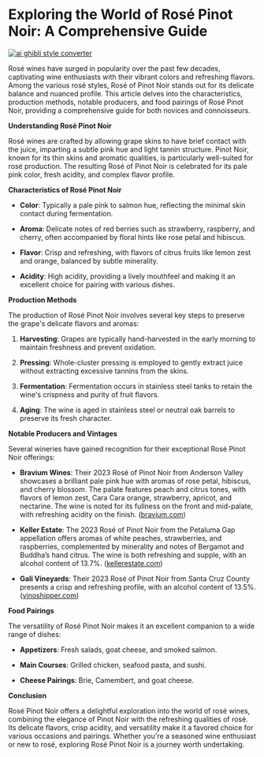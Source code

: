 # Exploring the World of Rosé Pinot Noir: A Comprehensive Guide

[![ai ghibli style converter](https://i.imgur.com/dwt8Y5G.gif)](https://witbeam.net/slzx)

Rosé wines have surged in popularity over the past few decades, captivating wine enthusiasts with their vibrant colors and refreshing flavors. Among the various rosé styles, Rosé of Pinot Noir stands out for its delicate balance and nuanced profile. This article delves into the characteristics, production methods, notable producers, and food pairings of Rosé Pinot Noir, providing a comprehensive guide for both novices and connoisseurs.

**Understanding Rosé Pinot Noir**

Rosé wines are crafted by allowing grape skins to have brief contact with the juice, imparting a subtle pink hue and light tannin structure. Pinot Noir, known for its thin skins and aromatic qualities, is particularly well-suited for rosé production. The resulting Rosé of Pinot Noir is celebrated for its pale pink color, fresh acidity, and complex flavor profile.

**Characteristics of Rosé Pinot Noir**

- **Color**: Typically a pale pink to salmon hue, reflecting the minimal skin contact during fermentation.

- **Aroma**: Delicate notes of red berries such as strawberry, raspberry, and cherry, often accompanied by floral hints like rose petal and hibiscus.

- **Flavor**: Crisp and refreshing, with flavors of citrus fruits like lemon zest and orange, balanced by subtle minerality.

- **Acidity**: High acidity, providing a lively mouthfeel and making it an excellent choice for pairing with various dishes.

**Production Methods**

The production of Rosé Pinot Noir involves several key steps to preserve the grape's delicate flavors and aromas:

1. **Harvesting**: Grapes are typically hand-harvested in the early morning to maintain freshness and prevent oxidation.

2. **Pressing**: Whole-cluster pressing is employed to gently extract juice without extracting excessive tannins from the skins.

3. **Fermentation**: Fermentation occurs in stainless steel tanks to retain the wine's crispness and purity of fruit flavors.

4. **Aging**: The wine is aged in stainless steel or neutral oak barrels to preserve its fresh character.

**Notable Producers and Vintages**

Several wineries have gained recognition for their exceptional Rosé Pinot Noir offerings:

- **Bravium Wines**: Their 2023 Rosé of Pinot Noir from Anderson Valley showcases a brilliant pale pink hue with aromas of rose petal, hibiscus, and cherry blossom. The palate features peach and citrus tones, with flavors of lemon zest, Cara Cara orange, strawberry, apricot, and nectarine. The wine is noted for its fullness on the front and mid-palate, with refreshing acidity on the finish. ([bravium.com](https://www.bravium.com/wines/rose-of-pinot-noir/?utm_source=openai))

- **Keller Estate**: The 2023 Rosé of Pinot Noir from the Petaluma Gap appellation offers aromas of white peaches, strawberries, and raspberries, complemented by minerality and notes of Bergamot and Buddha’s hand citrus. The wine is both refreshing and supple, with an alcohol content of 13.7%. ([kellerestate.com](https://www.kellerestate.com/product/2023-Rose-of-Pinot-Noir?utm_source=openai))

- **Gali Vineyards**: Their 2023 Rosé of Pinot Noir from Santa Cruz County presents a crisp and refreshing profile, with an alcohol content of 13.5%. ([vinoshipper.com](https://vinoshipper.com/catalog/California-Wines/gali_vineyards/rose_of_pinot_noir_131586?utm_source=openai))

**Food Pairings**

The versatility of Rosé Pinot Noir makes it an excellent companion to a wide range of dishes:

- **Appetizers**: Fresh salads, goat cheese, and smoked salmon.

- **Main Courses**: Grilled chicken, seafood pasta, and sushi.

- **Cheese Pairings**: Brie, Camembert, and goat cheese.

**Conclusion**

Rosé Pinot Noir offers a delightful exploration into the world of rosé wines, combining the elegance of Pinot Noir with the refreshing qualities of rosé. Its delicate flavors, crisp acidity, and versatility make it a favored choice for various occasions and pairings. Whether you're a seasoned wine enthusiast or new to rosé, exploring Rosé Pinot Noir is a journey worth undertaking.
